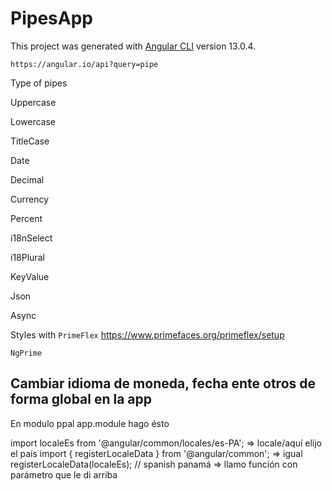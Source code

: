 # PipesApp

This project was generated with [Angular CLI](https://github.com/angular/angular-cli) version 13.0.4.

`https://angular.io/api?query=pipe`

Type of pipes

Uppercase

Lowercase

TitleCase

Date

Decimal

Currency

Percent

i18nSelect

i18Plural

KeyValue

Json

Async

Styles with
`PrimeFlex` https://www.primefaces.org/primeflex/setup

`NgPrime`

## Cambiar idioma de moneda, fecha ente otros de forma global en la app
En modulo ppal app.module hago ésto

import localeEs from '@angular/common/locales/es-PA'; => locale/aquí elijo el país 
import { registerLocaleData } from '@angular/common'; => igual
registerLocaleData(localeEs); // spanish panamá  => llamo función con parámetro que le di arriba 
